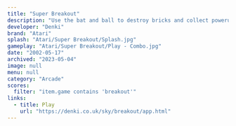 ```yaml
---
title: "Super Breakout"
description: "Use the bat and ball to destroy bricks and collect powerups!"
developer: "Denki"
brand: "Atari"
splash: "Atari/Super Breakout/Splash.jpg"
gameplay: "Atari/Super Breakout/Play - Combo.jpg"
date: "2002-05-17"
archived: "2023-05-04"
image: null
menu: null
category: "Arcade"
scores:
  filter: "item.game contains 'breakout'"
links:
  - title: Play
    url: "https://denki.co.uk/sky/breakout/app.html"
---
```

